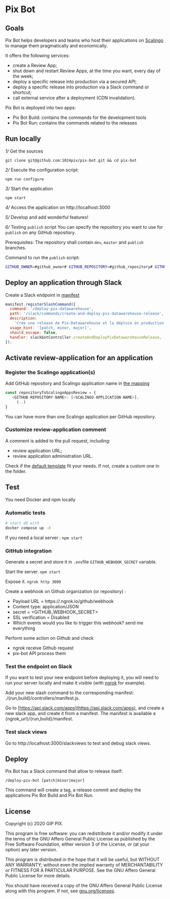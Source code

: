 # Pix Bot

## Goals
Pix Bot helps developers and teams who host their applications on [Scalingo](https://scalingo.com) to manage them pragmatically and economically.

It offers the following services:
- create a Review App;
- shut down and restart Review Apps, at the time you want, every day of the week;
- deploy a specific release into production via a secured API;
- deploy a specific release into production via a Slack command or shortcut;
- call external service after a deployment (CDN invalidation).

Pix Bot is deployed into two apps:
- Pix Bot Build: contains the commands for the development tools
- Pix Bot Run: contains the commands related to the releases

## Run locally

*1/* Get the sources

```
git clone git@github.com:1024pix/pix-bot.git && cd pix-bot
```

*2/* Execute the configuration script:

```
npm run configure
```

*3/* Start the application

```
npm start
```

*4/* Access the application on http://localhost:3000

*5/* Develop and add wonderful features!

*6/* Testing `publish` script
You can specify the repository you want to use for `publish` on any GitHub repository.

Prerequisites: The repository shall contain `dev`, `master` and `publish` branches.

Command to run the `publish` script:
```sh
GITHUB_OWNER=#github_owner# GITHUB_REPOSITORY=#github_repository# GITHUB_PERSONAL_ACCESS_TOKEN=#github_personal_token# GIT_USER_NAME=#user_name# GIT_USER_EMAIL=#user_email# scripts/publish.sh (path|minor|major)
```

## Deploy an application through Slack

Create a Slack endpoint in [manifest](./run/manifest.js)
```js
manifest.registerSlashCommand({
  command: '/deploy-pix-datawarehouse',
  path: '/slack/commands/create-and-deploy-pix-datawarehouse-release',
  description:
    'Crée une release de Pix-Datawarehouse et la déploie en production (pix-datawarehouse-production & pix-datawarehouse-ex-production)',
  usage_hint: '[patch, minor, major]',
  should_escape: false,
  handler: slackbotController.createAndDeployPixDatawarehouseRelease,
});
```


## Activate review-application for an application

### Register the Scalingo application(s)

Add GitHub repository and Scalingo application name in [the mapping](./build/controllers/github.js)
```js
const repositoryToScalingoAppsReview = {
   <GITHUB-REPOSITORY-NAME>: [<SCALINGO-APPLICATION-NAME>],
     (..)
}
```

You can have more than one Scalingo application per GitHub repository.

### Customize review-application comment
A comment is added to the pull request, including:
- review application URL;
- review application administration URL.

Check if the [default template](./build/templates/pull-request-messages/default.md) fit your needs.
If not, create a custom one in the folder.

## Test 

You need Docker and npm locally

### Automatic tests

```zsh
# start db with
docker compose up -d
```

If you need a local server : `npm start`

### GitHub integration

Generate a secret and store it in `.env`file `GITHUB_WEBHOOK_SECRET` variable.

Start the server.
`npm start`

Expose it.
`ngrok http 3000`

Create a webhook on Github organization (or repository) :
- Payload URL = https://<SOMETHING>.ngrok.io/github/webhook
- Content type: application/JSON
- secret = <GITHUB_WEBHOOK_SECRET>
- SSL verification = Disabled
- Which events would you like to trigger this webhook? send me everything

Perform some action on Github and check
- ngrok receive Github request
- pix-bot API process them

### Test the endpoint on Slack

If you want to test your new endpoint before deploying it, 
you will need to run your server locally and make it visible (with [ngrok][] for example).

Add your new slash command to the corresponding manifest: ./{run,build}/controllers/manifest.js.

Go to [https://api.slack.com/apps](https://api.slack.com/apps), and create a new slack app, and create it from a manifest. The manifest is available a {ngrok_url}/{run,build}/manifest.

### Test slack views

Go to http://localhost:3000/slackviews to test and debug slack views.

## Deploy

Pix Bot has a Slack command that allow to release itself:
```
/deploy-pix-bot [patch|minor|major]
```
This command will create a tag, a release commit and deploy the applications Pix Bot Build and Pix Bot Run.

## License

Copyright (c) 2020 GIP PIX.

This program is free software: you can redistribute it and/or modify it under the terms of the GNU Affero General Public License as published by the Free Software Foundation, either version 3 of the License, or (at your option) any later version.

This program is distributed in the hope that it will be useful, but WITHOUT ANY WARRANTY; without even the implied warranty of MERCHANTABILITY or FITNESS FOR A PARTICULAR PURPOSE. See the GNU Affero General Public License for more details.

You should have received a copy of the GNU Affero General Public License along with this program. If not, see [gnu.org/licenses](https://www.gnu.org/licenses/).

[ngrok]: https://ngrok.com/
